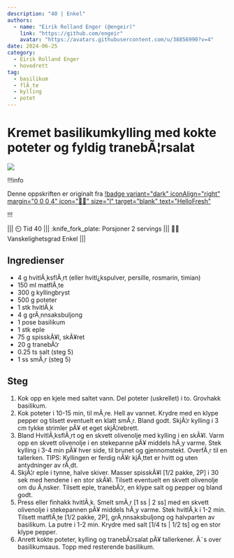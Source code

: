 ```yaml
---
description: "40 | Enkel"
authors:
  - name: "Eirik Rolland Enger (@engeir)"
    link: "https://github.com/engeir"
    avatar: "https://avatars.githubusercontent.com/u/38856990?v=4"
date: 2024-06-25
category:
  - Eirik Rolland Enger
  - hovedrett
tag:
  - basilikum
  - flÃ¸te
  - kylling
  - potet
---
```


# Kremet basilikumkylling med kokte poteter og fyldig tranebÃ¦rsalat

![](/static/kremet-basilikumkylling-med-kokte-poteter-og-fyldig-tranebaersalat/kremet-basilikumkylling-med-kokte-poteter-og-fyldig-tranebaersalat.webp)

!!!info

Denne oppskriften er originalt fra
[!badge variant="dark" iconAlign="right" margin="0 0 0 4" icon=":cook:" size="l" target="blank" text="HelloFresh"](https://www.hellofresh.no/recipes/kremet-basilikumkylling-639ad23c56559efbf08a1baf)

!!!

<!-- dprint-ignore-start -->
||| :timer_clock: Tid
40
||| :knife_fork_plate: Porsjoner
2 servings
||| :cook: Vanskelighetsgrad
Enkel 
|||
<!-- dprint-ignore-end -->

## Ingredienser

- 4 g hvitlÃ¸ksflÃ¸rt (eller hvitl¿kspulver, persille, rosmarin, timian)
- 150 ml matflÃ¸te
- 300 g kyllingbryst
- 500 g poteter
- 1 stk hvitlÃ¸k
- 4 g grÃ¸nnsaksbuljong
- 1 pose basilikum
- 1 stk eple
- 75 g spisskÃ¥l, skÃ¥ret
- 20 g tranebÃ¦r
- 0.25 ts salt (steg 5)
- 1 ss smÃ¸r (steg 5)

## Steg

1. Kok opp en kjele med saltet vann. Del poteter (uskrellet) i to. Grovhakk basilikum.
2. Kok poteter i 10-15 min, til mÃ¸re. Hell av vannet. Krydre med en klype pepper og
   tilsett eventuelt en klatt smÃ¸r. Bland godt. SkjÃ¦r kylling i 3 cm tykke strimler
   pÃ¥ et eget skjÃ¦rebrett.
3. Bland HvitlÃ¸ksflÃ¸rt og en skvett olivenolje med kylling i en skÃ¥l. Varm opp en
   skvett olivenolje i en stekepanne pÃ¥ middels hÃ¸y varme. Stek kylling i 3-4 min pÃ¥
   hver side, til brunet og gjennomstekt. OverfÃ¸r til en tallerken. TIPS: Kyllingen er
   ferdig nÃ¥r kjÃ¸ttet er hvitt og uten antydninger av rÃ¸dt.
4. SkjÃ¦r eple i tynne, halve skiver. Masser spisskÃ¥l [1/2 pakke, 2P] i 30 sek med
   hendene i en stor skÃ¥l. Tilsett eventuelt en skvett olivenolje om du Ã¸nsker.
   Tilsett eple, tranebÃ¦r, en klype salt og pepper og bland godt.
5. Press eller finhakk hvitlÃ¸k. Smelt smÃ¸r [1 ss | 2 ss] med en skvett olivenolje i
   stekepannen pÃ¥ middels hÃ¸y varme. Stek hvitlÃ¸k i 1-2 min. Tilsett matflÃ¸te [1/2
   pakke, 2P], grÃ¸nnsaksbuljong og halvparten av basilikum. La putre i 1-2 min. Krydre
   med salt [1/4 ts | 1/2 ts] og en stor klype pepper.
6. Anrett kokte poteter, kylling og tranebÃ¦rsalat pÃ¥ tallerkener. Ã˜s over
   basilikumsaus. Topp med resterende basilikum.

<script type="application/ld+json">
{
  "author": {
    "@type": "Person",
    "name": "HelloFresh",
    "url": "https://www.hellofresh.no/recipes/kremet-basilikumkylling-639ad23c56559efbf08a1baf"
  },
  "image": "https://img.hellofresh.com/f_auto,fl_lossy,h_640,q_auto,w_1200/hellofresh_s3/image/HF220103_R16_W07_SE_C12343801-11_MB_Main_low-a330adc1.jpg",
  "site_name": "HelloFresh",
  "@context": "https://schema.org",
  "@type": "Recipe",
  "recipeCategory": "",
  "cookTime": 20,
  "recipeCuisine": "Fusion",
  "publisher": {
    "@type": "Organization",
    "name": "hellofresh.com"
  },
  "recipeIngredient": [
    "4 g HvitlÃ¸ksflÃ¸rt",
    "150 ml MatflÃ¸te",
    "300 g Kyllingbryst",
    "500 g Poteter",
    "1 stk HvitlÃ¸k",
    "4 g GrÃ¸nnsaksbuljong",
    "1 pose Basilikum",
    "1 stk Eple",
    "75 g SpisskÃ¥l, skÃ¥ret",
    "20 g TranebÃ¦r",
    "Â¼ ts Salt (steg 5)",
    "1 ss SmÃ¸r (steg 5)"
  ],
  "recipeInstructions": [
    {
      "@type": "HowToStep",
      "text": "Kok opp en kjele med saltet vann. Del poteter (uskrellet) i to. Grovhakk basilikum."
    },
    {
      "@type": "HowToStep",
      "text": "Kok poteter i 10-15 min, til mÃ¸re. Hell av vannet. Krydre med en klype pepper og tilsett eventuelt en klatt smÃ¸r. Bland godt. SkjÃ¦r kylling i 3 cm tykke strimler pÃ¥ et eget skjÃ¦rebrett."
    },
    {
      "@type": "HowToStep",
      "text": "Bland HvitlÃ¸ksflÃ¸rt og en skvett olivenolje med kylling i en skÃ¥l. Varm opp en skvett olivenolje i en stekepanne pÃ¥ middels hÃ¸y varme. Stek kylling i 3-4 min pÃ¥ hver side, til brunet og gjennomstekt. OverfÃ¸r til en tallerken. TIPS: Kyllingen er ferdig nÃ¥r kjÃ¸ttet er hvitt og uten antydninger av rÃ¸dt."
    },
    {
      "@type": "HowToStep",
      "text": "SkjÃ¦r eple i tynne, halve skiver. Masser spisskÃ¥l [1/2 pakke, 2P] i 30 sek med hendene i en stor skÃ¥l. Tilsett eventuelt en skvett olivenolje om du Ã¸nsker. Tilsett eple, tranebÃ¦r, en klype salt og pepper og bland godt."
    },
    {
      "@type": "HowToStep",
      "text": "Press eller finhakk hvitlÃ¸k. Smelt smÃ¸r [1 ss | 2 ss] med en skvett olivenolje i stekepannen pÃ¥ middels hÃ¸y varme. Stek hvitlÃ¸k i 1-2 min. Tilsett matflÃ¸te [1/2 pakke, 2P], grÃ¸nnsaksbuljong og halvparten av basilikum. La putre i 1-2 min. Krydre med salt [1/4 ts | 1/2 ts] og en stor klype pepper."
    },
    {
      "@type": "HowToStep",
      "text": "Anrett kokte poteter, kylling og tranebÃ¦rsalat pÃ¥ tallerkener. Ã˜s over basilikumsaus. Topp med resterende basilikum."
    }
  ],
  "inLanguage": "nb-NO",
  "nutrition": {
    "@type": "NutritionInformation",
    "calories": "626 kcal",
    "fatContent": "22.66 g",
    "saturatedFatContent": "12.9 g",
    "carbohydrateContent": "63.4 g",
    "sugarContent": "19.1 g",
    "proteinContent": "42.26 g",
    "sodiumContent": "408 mg",
    "servingSize": "581"
  },
  "prepTime": 20,
  "name": "Kremet basilikumkylling med kokte poteter og fyldig tranebÃ¦rsalat",
  "totalTime": 40,
  "recipeYield": "2 servings",
  "pattern": "kremet-basilikumkylling-med-kokte-poteter-og-fyldig-tranebaersalat"
}
</script>

